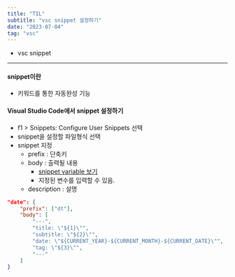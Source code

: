 ```yaml
---
title: "TIL"
subtitle: "vsc snippet 설정하기"
date: "2023-07-04"
tag: "vsc"
---
```


- vsc snippet

---

#### snippet이란

- 키워드를 통한 자동완성 기능  

#### Visual Studio Code에서 snippet 설정하기

- f1 > Snippets: Configure User Snippets 선택
- snippet을 설정할 파일형식 선택
- snippet 지정
    - prefix : 단축키
    - body : 출력될 내용
        - [snippet variable 보기](https://code.visualstudio.com/docs/editor/userdefinedsnippets)
        - 지정된 변수를 입력할 수 있음.
    - description : 설명

```json
"date": {
    "prefix": ["dt"],
    "body": [
        "---",
        "title: \"${1}\"",
        "subtitle: \"${2}\"",
        "date: \"${CURRENT_YEAR}-${CURRENT_MONTH}-${CURRENT_DATE}\"",
        "tag: \"${3}\"",
        "---"
    ]
}
```  
